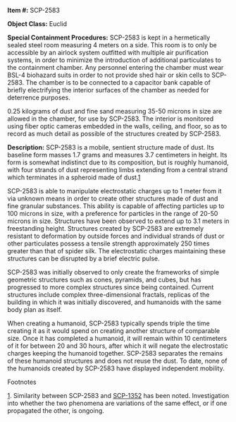 **Item #:** SCP-2583

**Object Class:** Euclid

**Special Containment Procedures:** SCP-2583 is kept in a hermetically sealed steel room measuring 4 meters on a side. This room is to only be accessible by an airlock system outfitted with multiple air purification systems, in order to minimize the introduction of additional particulates to the containment chamber. Any personnel entering the chamber must wear BSL-4 biohazard suits in order to not provide shed hair or skin cells to SCP-2583. The chamber is to be connected to a capacitor bank capable of briefly electrifying the interior surfaces of the chamber as needed for deterrence purposes.

0.25 kilograms of dust and fine sand measuring 35-50 microns in size are allowed in the chamber, for use by SCP-2583. The interior is monitored using fiber optic cameras embedded in the walls, ceiling, and floor, so as to record as much detail as possible of the structures created by SCP-2583.

**Description:** SCP-2583 is a mobile, sentient structure made of dust. Its baseline form masses 1.7 grams and measures 3.7 centimeters in height. Its form is somewhat indistinct due to its composition, but is roughly humanoid, with four strands of dust representing limbs extending from a central strand which terminates in a spheroid made of dust.[1](javascript:;)

SCP-2583 is able to manipulate electrostatic charges up to 1 meter from it via unknown means in order to create other structures made of dust and fine granular substances. This ability is capable of affecting particles up to 100 microns in size, with a preference for particles in the range of 20-50 microns in size. Structures have been observed to extend up to 3.1 meters in freestanding height. Structures created by SCP-2583 are extremely resistant to deformation by outside forces and individual strands of dust or other particulates possess a tensile strength approximately 250 times greater than that of spider silk. The electrostatic charges maintaining these structures can be disrupted by a brief electric pulse.

SCP-2583 was initially observed to only create the frameworks of simple geometric structures such as cones, pyramids, and cubes, but has progressed to more complex structures since being contained. Current structures include complex three-dimensional fractals, replicas of the building in which it was initially discovered, and humanoids with the same body plan as itself.

When creating a humanoid, SCP-2583 typically spends triple the time creating it as it would spend on creating another structure of comparable size. Once it has completed a humanoid, it will remain within 10 centimeters of it for between 20 and 30 hours, after which it will negate the electrostatic charges keeping the humanoid together. SCP-2583 separates the remains of these humanoid structures and does not reuse the dust. To date, none of the humanoids created by SCP-2583 have displayed independent mobility.

Footnotes

[1](javascript:;). Similarity between SCP-2583 and [SCP-1352](/scp-1352) has been noted. Investigation into whether the two phenomena are variations of the same effect, or if one propagated the other, is ongoing.